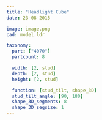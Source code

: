 ```yaml
---
title: "Headlight Cube"
date: 23-08-2015

image: image.png
cad: model.ldr

taxonomy:
  part: ["4070"]
  partcount: 8

  width: [2, stud]
  depth: [2, stud]
  height: [2, stud]

  function: [stud_tilt, shape_3D]
  stud_tilt_angle: [90, 180]
  shape_3D_segments: 8
  shape_3D_segsize: 1
---
```

